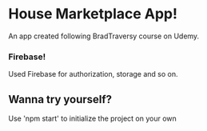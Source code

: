 # House Marketplace App!
An app created following BradTraversy course on Udemy.

### Firebase!
Used Firebase for authorization, storage and so on.

## Wanna try yourself?
Use 'npm start' to initialize the project on your own
